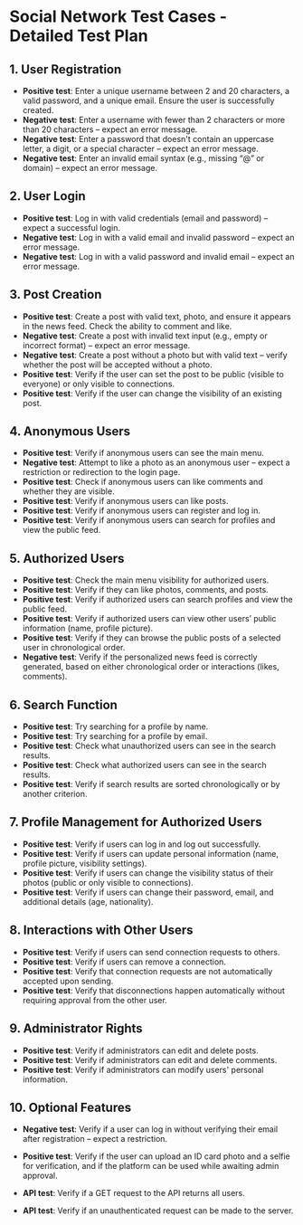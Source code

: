 # Social Network Test Cases - Detailed Test Plan

## 1. User Registration

- **Positive test**: Enter a unique username between 2 and 20 characters, a valid password, and a unique email. Ensure the user is successfully created.  
- **Negative test**: Enter a username with fewer than 2 characters or more than 20 characters – expect an error message.  
- **Negative test**: Enter a password that doesn't contain an uppercase letter, a digit, or a special character – expect an error message.  
- **Negative test**: Enter an invalid email syntax (e.g., missing “@” or domain) – expect an error message.

## 2. User Login

- **Positive test**: Log in with valid credentials (email and password) – expect a successful login.  
- **Negative test**: Log in with a valid email and invalid password – expect an error message.  
- **Negative test**: Log in with a valid password and invalid email – expect an error message.

## 3. Post Creation

- **Positive test**: Create a post with valid text, photo, and ensure it appears in the news feed. Check the ability to comment and like.  
- **Negative test**: Create a post with invalid text input (e.g., empty or incorrect format) – expect an error message.  
- **Negative test**: Create a post without a photo but with valid text – verify whether the post will be accepted without a photo.  
- **Positive test**: Verify if the user can set the post to be public (visible to everyone) or only visible to connections.  
- **Positive test**: Verify if the user can change the visibility of an existing post.

## 4. Anonymous Users

- **Positive test**: Verify if anonymous users can see the main menu.  
- **Negative test**: Attempt to like a photo as an anonymous user – expect a restriction or redirection to the login page.  
- **Positive test**: Check if anonymous users can like comments and whether they are visible.  
- **Positive test**: Verify if anonymous users can like posts.  
- **Positive test**: Verify if anonymous users can register and log in.  
- **Positive test**: Verify if anonymous users can search for profiles and view the public feed.

## 5. Authorized Users

- **Positive test**: Check the main menu visibility for authorized users.  
- **Positive test**: Verify if they can like photos, comments, and posts.  
- **Positive test**: Verify if authorized users can search profiles and view the public feed.  
- **Positive test**: Verify if authorized users can view other users’ public information (name, profile picture).  
- **Positive test**: Verify if they can browse the public posts of a selected user in chronological order.  
- **Negative test**: Verify if the personalized news feed is correctly generated, based on either chronological order or interactions (likes, comments).

## 6. Search Function

- **Positive test**: Try searching for a profile by name.  
- **Positive test**: Try searching for a profile by email.  
- **Positive test**: Check what unauthorized users can see in the search results.  
- **Positive test**: Check what authorized users can see in the search results.  
- **Positive test**: Verify if search results are sorted chronologically or by another criterion.

## 7. Profile Management for Authorized Users

- **Positive test**: Verify if users can log in and log out successfully.  
- **Positive test**: Verify if users can update personal information (name, profile picture, visibility settings).  
- **Positive test**: Verify if users can change the visibility status of their photos (public or only visible to connections).  
- **Positive test**: Verify if users can change their password, email, and additional details (age, nationality).

## 8. Interactions with Other Users

- **Positive test**: Verify if users can send connection requests to others.  
- **Positive test**: Verify if users can remove a connection.  
- **Positive test**: Verify that connection requests are not automatically accepted upon sending.  
- **Positive test**: Verify that disconnections happen automatically without requiring approval from the other user.

## 9. Administrator Rights

- **Positive test**: Verify if administrators can edit and delete posts.  
- **Positive test**: Verify if administrators can edit and delete comments.  
- **Positive test**: Verify if administrators can modify users' personal information.

## 10. Optional Features

- **Negative test**: Verify if a user can log in without verifying their email after registration – expect a restriction.  
- **Positive test**: Verify if the user can upload an ID card photo and a selfie for verification, and if the platform can be used while awaiting admin approval.

- **API test**: Verify if a GET request to the API returns all users.  
- **API test**: Verify if an unauthenticated request can be made to the server.
